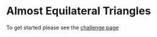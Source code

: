 # Almost Equilateral Triangles

To get started please see the [challenge page](https://projecteuler.net/problem=94)
